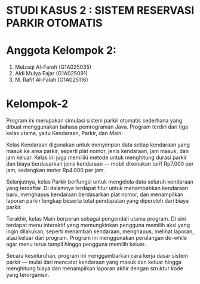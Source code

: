 # STUDI KASUS 2 : SISTEM RESERVASI PARKIR OTOMATIS 
# Anggota Kelompok 2:
1.	Melzaqi Al-Faroh            (G1A025035)
2.	Aldi Mulya Fajar            (G1A025091)
3.	M. Rafif Al-Falah           (G1A025116)
# Kelompok-2
Program ini merupakan simulasi sistem parkir otomatis sederhana yang dibuat menggunakan bahasa pemrograman Java. Program terdiri dari tiga kelas utama, yaitu Kendaraan, Parkir, dan Main.

Kelas Kendaraan digunakan untuk menyimpan data setiap kendaraan yang masuk ke area parkir, seperti plat nomor, jenis kendaraan, jam masuk, dan jam keluar. Kelas ini juga memiliki metode untuk menghitung durasi parkir dan biaya berdasarkan jenis kendaraan — mobil dikenakan tarif Rp7.000 per jam, sedangkan motor Rp4.000 per jam.

Selanjutnya, kelas Parkir berfungsi untuk mengelola data seluruh kendaraan yang terdaftar. Di dalamnya terdapat fitur untuk menambahkan kendaraan baru, menghapus kendaraan berdasarkan plat nomor, dan menampilkan laporan parkir lengkap beserta total pendapatan yang diperoleh dari biaya parkir.

Terakhir, kelas Main berperan sebagai pengendali utama program. Di sini terdapat menu interaktif yang memungkinkan pengguna memilih aksi yang ingin dilakukan, seperti menambah kendaraan, menghapus, melihat laporan, atau keluar dari program. Program ini menggunakan perulangan do-while agar menu terus tampil hingga pengguna memilih keluar.

Secara keseluruhan, program ini menggambarkan cara kerja dasar sistem parkir — mulai dari mencatat kendaraan yang masuk dan keluar hingga menghitung biaya dan menampilkan laporan akhir dengan struktur kode yang terorganisir.
